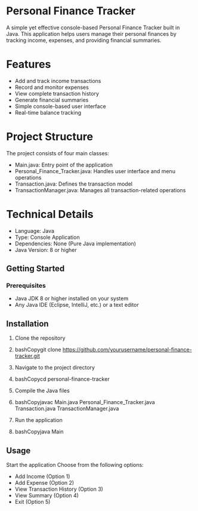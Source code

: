 # Personal Finance Tracker
A simple yet effective console-based Personal Finance Tracker built in Java. This application helps users manage their personal finances by tracking income, expenses, and providing financial summaries.
# Features

* Add and track income transactions
* Record and monitor expenses
* View complete transaction history
* Generate financial summaries
* Simple console-based user interface
* Real-time balance tracking


# Project Structure
The project consists of four main classes:

* Main.java: Entry point of the application
* Personal_Finance_Tracker.java: Handles user interface and menu operations
* Transaction.java: Defines the transaction model
* TransactionManager.java: Manages all transaction-related operations

# Technical Details

* Language: Java
* Type: Console Application
* Dependencies: None (Pure Java implementation)
* Java Version: 8 or higher

## Getting Started
### Prerequisites

* Java JDK 8 or higher installed on your system
* Any Java IDE (Eclipse, IntelliJ, etc.) or a text editor

## Installation

1. Clone the repository

2. bashCopygit clone https://github.com/yourusername/personal-finance-tracker.git

3. Navigate to the project directory

4. bashCopycd personal-finance-tracker

5. Compile the Java files

6. bashCopyjavac Main.java Personal_Finance_Tracker.java Transaction.java TransactionManager.java

7. Run the application

8. bashCopyjava Main
   
## Usage

Start the application
Choose from the following options:

* Add Income (Option 1)
* Add Expense (Option 2)
* View Transaction History (Option 3)
* View Summary (Option 4)
* Exit (Option 5)
